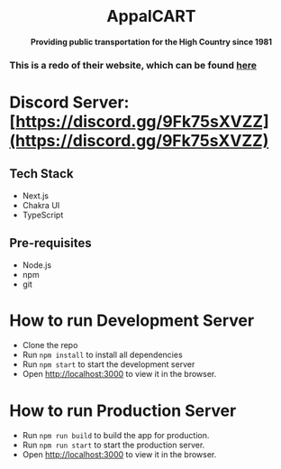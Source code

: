 <div>
<div align="center">
  <br />
<h1>AppalCART</h1>
<h4>Providing public transportation for the High Country since 1981</h4>
</div>

### This is a redo of their website, which can be found [here](https://www.appalcart.com/)

# Discord Server: [https://discord.gg/9Fk75sXVZZ](https://discord.gg/9Fk75sXVZZ)

## Tech Stack

- Next.js
- Chakra UI
- TypeScript

## Pre-requisites

- Node.js
- npm
- git

# How to run Development Server

- Clone the repo
- Run `npm install` to install all dependencies
- Run `npm start` to start the development server
- Open [http://localhost:3000](http://localhost:3000) to view it in the browser.

# How to run Production Server

- Run `npm run build` to build the app for production.
- Run `npm run start` to start the production server.
- Open [http://localhost:3000](http://localhost:3000) to view it in the browser.

</div>
